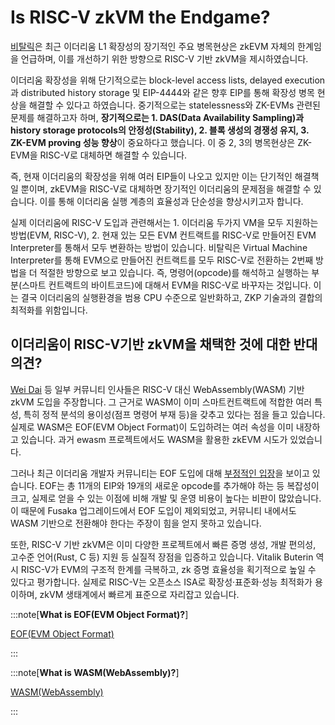 # Is RISC-V zkVM the Endgame?

[비탈릭](https://ethereum-magicians.org/t/long-term-l1-execution-layer-proposal-replace-the-evm-with-risc-v/23617)은 최근 이더리움 L1 확장성의 장기적인 주요 병목현상은 zkEVM 자체의 한계임을 언급하며, 이를 개선하기 위한 방향으로 RISC-V 기반 zkVM을 제시하였습니다. 

이더리움 확장성을 위해 단기적으로는 block-level access lists, delayed execution과 distributed history storage 및 EIP-4444와 같은 향후 EIP를 통해 확장성 병목 현상을 해결할 수 있다고 하였습니다. 중기적으로는 statelessness와 ZK-EVMs 관련된 문제를 해결하고자 하며, **장기적으로는 1. DAS(Data Availability Sampling)과 history storage protocols의 안정성(Stability), 2. 블록 생성의 경쟁성 유지, 3. ZK-EVM proving 성능 향상**이 중요하다고 했습니다. 이 중 2, 3의 병목현상은 ZK-EVM을 RISC-V로 대체하면 해결할 수 있습니다. 

즉, 현재 이더리움의 확장성을 위해 여러 EIP들이 나오고 있지만 이는 단기적인 해결책일 뿐이며, zkEVM을 RISC-V로 대체하면 장기적인 이더리움의 문제점을 해결할 수 있습니다. 이를 통해 이더리움 실행 계층의 효율성과 단순성을 향상시키고자 합니다. 

실제 이더리움에 RISC-V 도입과 관련해서는 1. 이더리움 두가지 VM을 모두 지원하는 방법(EVM, RISC-V), 2. 현재 있는 모든 EVM 컨트랙트를 RISC-V로 만들어진 EVM Interpreter를 통해서 모두 변환하는 방법이 있습니다. 비탈릭은 Virtual Machine Interpreter를 통해 EVM으로 만들어진 컨트랙트를 모두 RISC-V로 전환하는 2번째 방법을 더 적절한 방향으로 보고 있습니다. 즉, 명령어(opcode)를 해석하고 실행하는 부분(스마트 컨트랙트의 바이트코드)에 대해서 EVM을 RISC-V로 바꾸자는 것입니다. 이는 결국 이더리움의 실행환경을 범용 CPU 수준으로 일반화하고, ZKP 기술과의 결합의 최적화를 위함입니다.

## 이더리움이 RISC-V기반 zkVM을 채택한 것에 대한 반대의견?

[Wei Dai](https://x.com/_weidai/status/1914053842888769626?ref=nockchain.org) 등 일부 커뮤니티 인사들은 RISC-V 대신 WebAssembly(WASM) 기반 zkVM 도입을 주장합니다. 그 근거로 WASM이 이미 스마트컨트랙트에 적합한 여러 특성, 특히 정적 분석의 용이성(점프 명령어 부재 등)을 갖추고 있다는 점을 들고 있습니다. 실제로 WASM은 EOF(EVM Object Format)이 도입하려는 여러 속성을 이미 내장하고 있습니다. 과거 ewasm 프로젝트에서도 WASM을 활용한 zkEVM 시도가 있었습니다.

그러나 최근 이더리움 개발자 커뮤니티는 EOF 도입에 대해 [부정적인 입장](https://www.ainvest.com/news/ethereum-developers-reject-eof-upgrade-fusaka-fork-2504/)을 보이고 있습니다. EOF는 총 11개의 EIP와 19개의 새로운 opcode를 추가해야 하는 등 복잡성이 크고, 실제로 얻을 수 있는 이점에 비해 개발 및 운영 비용이 높다는 비판이 많았습니다. 이 때문에 Fusaka 업그레이드에서 EOF 도입이 제외되었고, 커뮤니티 내에서도 WASM 기반으로 전환해야 한다는 주장이 힘을 얻지 못하고 있습니다. 

또한, RISC-V 기반 zkVM은 이미 다양한 프로젝트에서 빠른 증명 생성, 개발 편의성, 고수준 언어(Rust, C 등) 지원 등 실질적 장점을 입증하고 있습니다. Vitalik Buterin 역시 RISC-V가 EVM의 구조적 한계를 극복하고, zk 증명 효율성을 획기적으로 높일 수 있다고 평가합니다. 실제로 RISC-V는 오픈소스 ISA로 확장성·표준화·성능 최적화가 용이하며, zkVM 생태계에서 빠르게 표준으로 자리잡고 있습니다.


:::note[**What is EOF(EVM Object Format)?**]

[EOF(EVM Object Format)](/docs/miscellaneous/EOF.md)

:::

:::note[**What is WASM(WebAssembly)?**]

[WASM(WebAssembly)](/docs/miscellaneous/WASM.md)

:::
